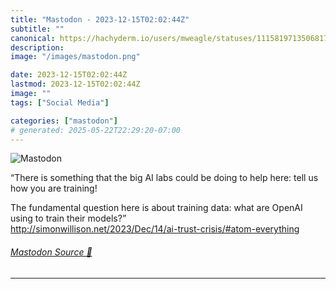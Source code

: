 ```yaml
---
title: "Mastodon - 2023-12-15T02:02:44Z"
subtitle: ""
canonical: https://hachyderm.io/users/mweagle/statuses/111581971350681717
description:
image: "/images/mastodon.png"

date: 2023-12-15T02:02:44Z
lastmod: 2023-12-15T02:02:44Z
image: ""
tags: ["Social Media"]

categories: ["mastodon"]
# generated: 2025-05-22T22:29:20-07:00
---
```

![Mastodon](/images/mastodon.png)

<p>“There is something that the big AI labs could be doing to help here: tell us how you are training!</p><p>The fundamental question here is about training data: what are OpenAI using to train their models?”<br /><a href="http://simonwillison.net/2023/Dec/14/ai-trust-crisis/#atom-everything" target="_blank" rel="nofollow noopener noreferrer" translate="no"><span class="invisible">http://</span><span class="ellipsis">simonwillison.net/2023/Dec/14/</span><span class="invisible">ai-trust-crisis/#atom-everything</span></a></p>


###### [Mastodon Source 🐘](https://hachyderm.io/@mweagle/111581971350681717)

___
